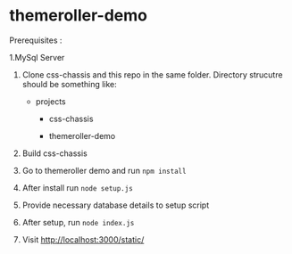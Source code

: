 # themeroller-demo

Prerequisites :

1.MySql Server


1. Clone css-chassis and this repo in the same folder. Directory strucutre should be something like:

    * projects
    
      * css-chassis
      
      * themeroller-demo
      
      

2. Build css-chassis
3. Go to themeroller demo and run `npm install`
4. After install run `node setup.js`
5. Provide necessary database details to setup script
6. After setup, run `node index.js`
7. Visit [http://localhost:3000/static/](http://localhost:3000/static/)
